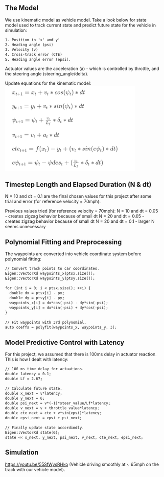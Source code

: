 ## The Model
We use kinematic model as vehicle model. Take a look below for state model used to track current state and predict future state for the vehicle in simulation:
```
1. Position in 'x' and y'
2. Heading angle (psi)
3. Velocity (v)
4. Cross-track error (CTE)
5. Heading angle error (epsi).
```

Actuator values are the acceleration (a) - which is controlled by throttle, and the steering angle (steering_angle/delta).

Update equations for the kinematic model:
<img src="./update_equations.png" width="425"/>

## Timestep Length and Elapsed Duration (N & dt)
N = 10 and dt = 0.1 are the final chosen values for this project after some trial and error (for reference velocity = 70mph).

Previous values tried (for reference velocity = 70mph):
N = 10 and dt = 0.05 - creates zigzag behavior because of small dt
N = 20 and dt = 0.05 - creates zigzag behavior because of small dt
N = 20 and dt = 0.1 - larger N seems unnecessary

## Polynomial Fitting and Preprocessing
The waypoints are converted into vehicle coordinate system before polynomial fitting:
```
// Convert track points to car coordinates.
Eigen::VectorXd waypoints_x(ptsx.size());
Eigen::VectorXd waypoints_y(ptsy.size());

for (int i = 0; i < ptsx.size(); ++i) {
  double dx = ptsx[i] - px;
  double dy = ptsy[i] - py;
  waypoints_x[i] = dx*cos(-psi) - dy*sin(-psi);
  waypoints_y[i] = dx*sin(-psi) + dy*cos(-psi);
}

// Fit waypoints with 3rd polynomial.
auto coeffs = polyfit(waypoints_x, waypoints_y, 3);
```

## Model Predictive Control with Latency
For this project, we assumed that there is 100ms delay in actuator reaction. This is how I dealt with latency:

```
// 100 ms time delay for actuations.
double latency = 0.1;
double Lf = 2.67;

// Calculate future state.
double x_next = v*latency;
double y_next = 0;
double psi_next = v*(-1)*steer_value/Lf*latency;
double v_next = v + throttle_value*latency;
double cte_next = cte + v*sin(epsi)*latency;
double epsi_next = epsi + psi_next;

// Finally update state accordindly.
Eigen::VectorXd state(6);
state << x_next, y_next, psi_next, v_next, cte_next, epsi_next;
```

## Simulation
https://youtu.be/55SfWysRHko (Vehicle driving smoothly at ~ 65mph on the track with our vehicle model).
